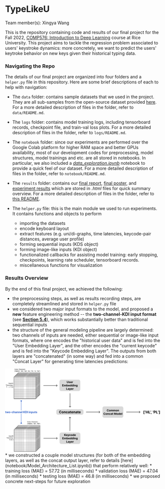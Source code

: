 # TypeLikeU

Team member(s): Xingya Wang

This is the repository containing code and results of our final project for the Fall 2022, [COMP576: Introduction to Deep Learning](http://elec576.rice.edu/) course at Rice University. This project aims to tackle the regression problem associated to users' keystroke dynamics: more concretely, we want to predict the users' keytroke behavior on new keys given their historical typing data.


### Navigating the Repo
The details of our final project are organized into four folders and a `helper.py` file in this repository. Here are some brief descriptions of each to help with navigation:

* The `data` folder: contains sample datasets that we used in the project. They are all sub-samples from the open-source dataset provided [here](https://userinterfaces.aalto.fi/136Mkeystrokes/). For a more detailed description of files in the folder, refer to `data/README.md`.

* The `logs` folder: contains model training logs, including tensorboard records, checkpoint file, and train-val loss plots. For a more detailed description of files in the folder, refer to `logs/README.md`.

* The `notebook` folder: since our experiments are performed over the Google Colab platform for higher RAM space and better GPUs availability, most of our development codes for preprocessing, model structures, model trainings and etc. are all stored in notebooks. In particular, we also included a [_data_exploration.ipynb_](notebook/data_exploration.ipynb) notebook to provide a quick feel of our dataset. For a more detailed description of files in the folder, refer to `notebook/README.md`.

* The `results` folder: contains our [final report](results/report.ipynb), [final poster](results/poster.png), and [experiment results](results/experiments_tracking_details) which are stored in _.html_ files for quick summary overview. For a more detailed description of files in the folder, refer to [this README](results/README.md).

* The `helper.py` file: this is the main module we used to run experiments. It contains functions and objects to perform 
    * importing the datasets
    * encode keyboard layout
    * extract features (e.g. uni/di-graphs, time latencies, keycode-pair distances, average user profile)
    * forming sequential inputs (KDS object)
    * forming image-like inputs (KDI object)
    * functionalized callbacks for assisting model training: early stopping, checkpoints, learning rate scheduler, tensorboard records.
    * miscellaneous functions for visualization

### Results Overview

By the end of this final project, we achieved the following:
* the preprocessing steps, as well as results recording steps, are completely streamlined and stored in `helper.py` file
* we considered two major input formats to the model, and proposed a __new__ feature engineering method -- the __two-channel-KDI input format__ (see [__Section 5.4__](#54)), which works substantially better than traditional sequential inputs
* the structure of the general modeling pipeline are largely determined: two channels of inputs are needed, either sequential or image-like input formats, where one encodes the "historical user data" and is fed into the "User Embedding Layer", and the other encodes the "current keycode" and is fed into the "Keycode Embedding Layer". The outputs from both layers are "concatenated" (in some way) and fed into a common "Concat Layer" for generating time latencies predictions:
<center>
    <img src="results/img/two-channel-KDI-inputs.png" alt="two-channel-KDI input format" width="650"/>
</center>
* we constructed a couple model structures (for both of the embedding layers, as well as the concat output layer, refer to details [here](notebook/Model_Architecture_List.ipynb)) that perform relatively well: 
    * training loss (MAE) = 57.72 (in milliseconds)
    * validation loss (MAE) = 47.04 (in milliseconds)
    * testing loss (MAE) = 46.8 (in milliseconds)
* we proposed concrete next-steps for future exploration
